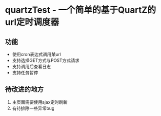 quartzTest - 一个简单的基于QuartZ的url定时调度器
=================

功能
-------------------

* 使用cron表达式调用某url
* 支持选择GET方式与POST方式请求
* 支持调用后查看日志
* 支持任务暂停

待改进的地方
-------------------

1. 主页面需要使用ajax定时刷新
2. 有待排除一些异常bug
